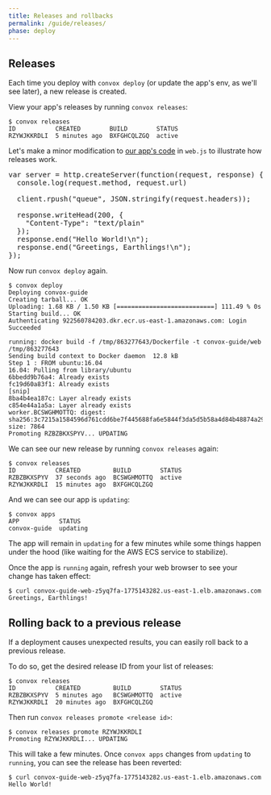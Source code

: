 ```yaml
---
title: Releases and rollbacks
permalink: /guide/releases/
phase: deploy
---
```


## Releases

Each time you deploy with `convox deploy` (or update the app's env, as we'll see later), a new release is created.

View your app's releases by running `convox releases`:

```
$ convox releases
ID           CREATED        BUILD        STATUS
RZYWJKKRDLI  5 minutes ago  BXFGHCQLZGQ  active
```

Let's make a minor modification to [our app's code](https://github.com/convox-examples/convox-guide/) in `web.js` to illustrate how releases work.


<pre class="file web.js" title="web.js">
<span class="diff-u">var server = http.createServer(function(request, response) {</span>
<span class="diff-u">  console.log(request.method, request.url)</span>
<span class="diff-u"></span>
<span class="diff-u">  client.rpush("queue", JSON.stringify(request.headers));</span>
<span class="diff-u"></span>
<span class="diff-u">  response.writeHead(200, {</span>
<span class="diff-u">    "Content-Type": "text/plain"</span>
<span class="diff-u">  });</span>
<span class="diff-r">  response.end("Hello World!\n");</span>
<span class="diff-a">  response.end("Greetings, Earthlings!\n");</span>
<span class="diff-u">});</span>
</pre>

Now run `convox deploy` again.

```
$ convox deploy
Deploying convox-guide
Creating tarball... OK
Uploading: 1.68 KB / 1.50 KB [===========================] 111.49 % 0s
Starting build... OK
Authenticating 922560784203.dkr.ecr.us-east-1.amazonaws.com: Login Succeeded

running: docker build -f /tmp/863277643/Dockerfile -t convox-guide/web /tmp/863277643
Sending build context to Docker daemon  12.8 kB
Step 1 : FROM ubuntu:16.04
16.04: Pulling from library/ubuntu
6bbedd9b76a4: Already exists
fc19d60a83f1: Already exists
[snip]
8ba4b4ea187c: Layer already exists
c854e44a1a5a: Layer already exists
worker.BCSWGHMOTTQ: digest: sha256:3c7215a1584596d761cdd6be7f445688fa6e5844f3da5d5b58a4d84b48874a29 size: 7864
Promoting RZBZBKXSPYV... UPDATING
```

We can see our new release by running `convox releases` again:

```
$ convox releases
ID           CREATED         BUILD        STATUS
RZBZBKXSPYV  37 seconds ago  BCSWGHMOTTQ  active
RZYWJKKRDLI  15 minutes ago  BXFGHCQLZGQ
```

And we can see our app is `updating`:

```
$ convox apps
APP           STATUS
convox-guide  updating
```

The app will remain in `updating` for a few minutes while some things happen under the hood (like waiting for the AWS ECS service to stabilize).

Once the app is `running` again, refresh your web browser to see your change has taken effect:

```
$ curl convox-guide-web-z5yq7fa-1775143282.us-east-1.elb.amazonaws.com
Greetings, Earthlings!
```


## Rolling back to a previous release

If a deployment causes unexpected results, you can easily roll back to a previous release.

To do so, get the desired release ID from your list of releases:

```
$ convox releases
ID           CREATED         BUILD        STATUS
RZBZBKXSPYV  5 minutes ago   BCSWGHMOTTQ  active
RZYWJKKRDLI  20 minutes ago  BXFGHCQLZGQ
```

Then run `convox releases promote <release id>`:

```
$ convox releases promote RZYWJKKRDLI
Promoting RZYWJKKRDLI... UPDATING
```

This will take a few minutes. Once `convox apps` changes from `updating` to `running`, you can see the release has been reverted:

```
$ curl convox-guide-web-z5yq7fa-1775143282.us-east-1.elb.amazonaws.com
Hello World!
```

